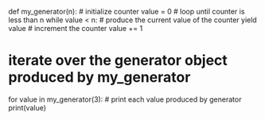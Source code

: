 def my_generator(n):
    # initialize counter
    value = 0
    # loop until counter is less than n
    while value < n:
        # produce the current value of the counter
        yield value
        # increment the counter
        value += 1
# iterate over the generator object produced by my_generator
for value in my_generator(3):
    # print each value produced by generator
    print(value)

